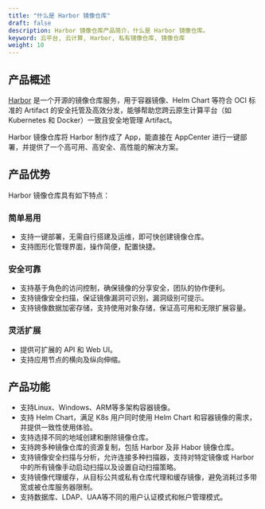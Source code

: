```yaml
---
title: "什么是 Harbor 镜像仓库"
draft: false
description: Harbor 镜像仓库产品简介，什么是 Harbor 镜像仓库。
keyword: 云平台, 云计算, Harbor, 私有镜像仓库, 镜像仓库
weight: 10
---
```


## 产品概述

[Harbor](https://goharbor.io/) 是一个开源的镜像仓库服务，用于容器镜像、Helm Chart 等符合 OCI 标准的 Artifact 的安全托管及高效分发，能够帮助您跨云原生计算平台（如 Kubernetes 和 Docker）一致且安全地管理 Artifact。

Harbor 镜像仓库将 Harbor 制作成了 App，能直接在 AppCenter 进行一键部署，并提供了一个高可用、高安全、高性能的解决方案。

## 产品优势

Harbor 镜像仓库具有如下特点：

### 简单易用

- 支持一键部署，无需自行搭建及运维，即可快创建镜像仓库。
- 支持图形化管理界面，操作简便，配置快捷。

### 安全可靠

- 支持基于角色的访问控制，确保镜像的分享安全，团队的协作便利。
- 支持镜像安全扫描，保证镜像漏洞可识别，漏洞级别可提示。
- 支持镜像数据加密存储，支持使用对象存储，保证高可用和无限扩展容量。

### 灵活扩展

* 提供可扩展的 API 和 Web UI。
* 支持应用节点的横向及纵向伸缩。

## 产品功能

- 支持Linux、Windows、ARM等多架构容器镜像。
- 支持 Helm Chart，满足 K8s 用户同时使用 Helm Chart 和容器镜像的需求，并提供一致性使用体验。
- 支持选择不同的地域创建和删除镜像仓库。
- 支持跨多种镜像仓库的资源复制，包括 Harbor 及非 Habor 镜像仓库。
- 支持镜像安全扫描与分析，允许连接多种扫描器，支持对特定镜像或 Harbor 中的所有镜像手动启动扫描以及设置自动扫描策略。
- 支持镜像代理缓存，从目标公共或私有仓库代理和缓存镜像，避免消耗过多带宽或被仓库服务器限制。
- 支持数据库、LDAP、UAA等不同的用户认证模式和帐户管理模式。



